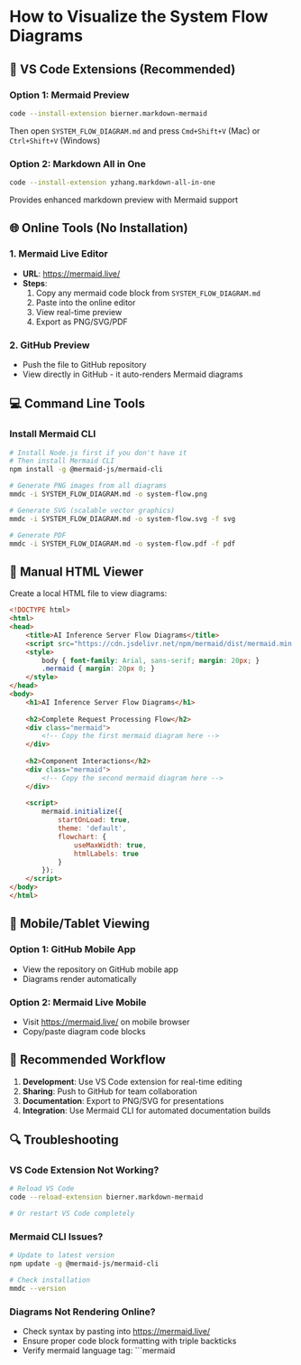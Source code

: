 # How to Visualize the System Flow Diagrams

## 🎨 VS Code Extensions (Recommended)

### Option 1: Mermaid Preview
```bash
code --install-extension bierner.markdown-mermaid
```
Then open `SYSTEM_FLOW_DIAGRAM.md` and press `Cmd+Shift+V` (Mac) or `Ctrl+Shift+V` (Windows)

### Option 2: Markdown All in One
```bash
code --install-extension yzhang.markdown-all-in-one
```
Provides enhanced markdown preview with Mermaid support

## 🌐 Online Tools (No Installation)

### 1. Mermaid Live Editor
- **URL**: https://mermaid.live/
- **Steps**:
  1. Copy any mermaid code block from `SYSTEM_FLOW_DIAGRAM.md`
  2. Paste into the online editor
  3. View real-time preview
  4. Export as PNG/SVG/PDF

### 2. GitHub Preview
- Push the file to GitHub repository
- View directly in GitHub - it auto-renders Mermaid diagrams

## 💻 Command Line Tools

### Install Mermaid CLI
```bash
# Install Node.js first if you don't have it
# Then install Mermaid CLI
npm install -g @mermaid-js/mermaid-cli

# Generate PNG images from all diagrams
mmdc -i SYSTEM_FLOW_DIAGRAM.md -o system-flow.png

# Generate SVG (scalable vector graphics)
mmdc -i SYSTEM_FLOW_DIAGRAM.md -o system-flow.svg -f svg

# Generate PDF
mmdc -i SYSTEM_FLOW_DIAGRAM.md -o system-flow.pdf -f pdf
```

## 🔧 Manual HTML Viewer

Create a local HTML file to view diagrams:

```html
<!DOCTYPE html>
<html>
<head>
    <title>AI Inference Server Flow Diagrams</title>
    <script src="https://cdn.jsdelivr.net/npm/mermaid/dist/mermaid.min.js"></script>
    <style>
        body { font-family: Arial, sans-serif; margin: 20px; }
        .mermaid { margin: 20px 0; }
    </style>
</head>
<body>
    <h1>AI Inference Server Flow Diagrams</h1>
    
    <h2>Complete Request Processing Flow</h2>
    <div class="mermaid">
        <!-- Copy the first mermaid diagram here -->
    </div>
    
    <h2>Component Interactions</h2>
    <div class="mermaid">
        <!-- Copy the second mermaid diagram here -->
    </div>
    
    <script>
        mermaid.initialize({
            startOnLoad: true,
            theme: 'default',
            flowchart: {
                useMaxWidth: true,
                htmlLabels: true
            }
        });
    </script>
</body>
</html>
```

## 📱 Mobile/Tablet Viewing

### Option 1: GitHub Mobile App
- View the repository on GitHub mobile app
- Diagrams render automatically

### Option 2: Mermaid Live Mobile
- Visit https://mermaid.live/ on mobile browser
- Copy/paste diagram code blocks

## 🎯 Recommended Workflow

1. **Development**: Use VS Code extension for real-time editing
2. **Sharing**: Push to GitHub for team collaboration
3. **Documentation**: Export to PNG/SVG for presentations
4. **Integration**: Use Mermaid CLI for automated documentation builds

## 🔍 Troubleshooting

### VS Code Extension Not Working?
```bash
# Reload VS Code
code --reload-extension bierner.markdown-mermaid

# Or restart VS Code completely
```

### Mermaid CLI Issues?
```bash
# Update to latest version
npm update -g @mermaid-js/mermaid-cli

# Check installation
mmdc --version
```

### Diagrams Not Rendering Online?
- Check syntax by pasting into https://mermaid.live/
- Ensure proper code block formatting with triple backticks
- Verify mermaid language tag: ```mermaid